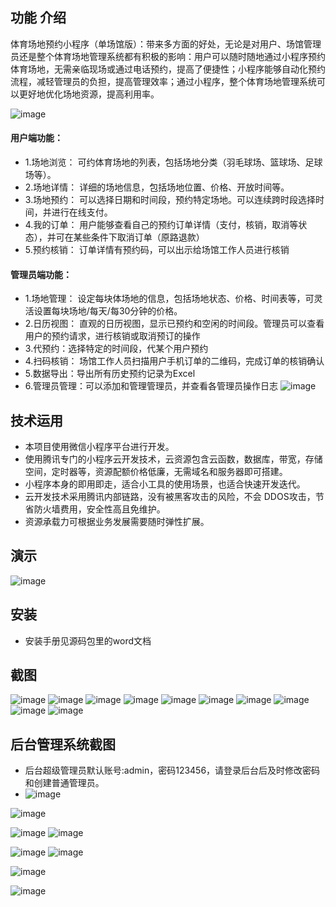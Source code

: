 ## 功能 介绍 

 体育场地预约小程序（单场馆版）：带来多方面的好处，无论是对用户、场馆管理员还是整个体育场地管理系统都有积极的影响：用户可以随时随地通过小程序预约体育场地，无需亲临现场或通过电话预约，提高了便捷性；小程序能够自动化预约流程，减轻管理员的负担，提高管理效率；通过小程序，整个体育场地管理系统可以更好地优化场地资源，提高利用率。

![image](https://github.com/3075426724/SmartSportV/assets/88120656/66588aea-f283-4c7e-a427-507727c9e627)

#### 用户端功能： 
- 1.场地浏览： 可约体育场地的列表，包括场地分类（羽毛球场、篮球场、足球场等）。 
- 2.场地详情： 详细的场地信息，包括场地位置、价格、开放时间等。
- 3.场地预约： 可以选择日期和时间段，预约特定场地。可以连续跨时段选择时间，并进行在线支付。
- 4.我的订单： 用户能够查看自己的预约订单详情（支付，核销，取消等状态），并可在某些条件下取消订单（原路退款）  
- 5.预约核销： 订单详情有预约码，可以出示给场馆工作人员进行核销

#### 管理员端功能： 
- 1.场地管理： 设定每块体场地的信息，包括场地状态、价格、时间表等，可灵活设置每块场地/每天/每30分钟的价格。  
- 2.日历视图： 直观的日历视图，显示已预约和空闲的时间段。管理员可以查看用户的预约请求，进行核销或取消预订的操作
- 3.代预约：选择特定的时间段，代某个用户预约 
- 4.扫码核销： 场馆工作人员扫描用户手机订单的二维码，完成订单的核销确认 
- 5.数据导出：导出所有历史预约记录为Excel 
- 6.管理员管理：可以添加和管理管理员，并查看各管理员操作日志 
![image](https://github.com/3075426724/SmartSportV/assets/88120656/3fd49e2c-edcd-4d77-8379-9d7f2bbcdaaf)

## 技术运用
- 本项目使用微信小程序平台进行开发。
- 使用腾讯专门的小程序云开发技术，云资源包含云函数，数据库，带宽，存储空间，定时器等，资源配额价格低廉，无需域名和服务器即可搭建。
- 小程序本身的即用即走，适合小工具的使用场景，也适合快速开发迭代。
- 云开发技术采用腾讯内部链路，没有被黑客攻击的风险，不会 DDOS攻击，节省防火墙费用，安全性高且免维护。
- 资源承载力可根据业务发展需要随时弹性扩展。  


 


## 演示 
 ![image](https://github.com/3075426724/SmartSportV/assets/88120656/a7ddbfcf-bc20-4c49-9b42-054b0192df58)


## 安装

- 安装手册见源码包里的word文档 

## 截图
![image](https://github.com/3075426724/SmartSportV/assets/88120656/e1136020-83f0-4b07-82d4-4d7cac58d5c3)
![image](https://github.com/3075426724/SmartSportV/assets/88120656/f1cb09b3-0eae-47f6-aeb0-8145dfc0269a)
![image](https://github.com/3075426724/SmartSportV/assets/88120656/56a2ba49-439a-4ea5-b532-92af89d378d2)
![image](https://github.com/3075426724/SmartSportV/assets/88120656/0d105341-e106-411a-b8dd-60f869c16ea8)
![image](https://github.com/3075426724/SmartSportV/assets/88120656/2e166a59-d563-4927-8467-8ea0f307ac5c)
![image](https://github.com/3075426724/SmartSportV/assets/88120656/f477a633-5a82-4130-8fc9-cfe0d13ba0a9)
![image](https://github.com/3075426724/SmartSportV/assets/88120656/977d8960-f9db-4368-9adc-7f563a96fa37)
![image](https://github.com/3075426724/SmartSportV/assets/88120656/f31b036d-acaa-49ba-af2a-234e257d9159)
![image](https://github.com/3075426724/SmartSportV/assets/88120656/bed921c9-c0aa-4b25-9e13-c92b1f867d01)
![image](https://github.com/3075426724/SmartSportV/assets/88120656/a3b96512-b1a2-470c-aa02-c480d53f9898)

 

## 后台管理系统截图 
- 后台超级管理员默认账号:admin，密码123456，请登录后台后及时修改密码和创建普通管理员。
- ![image](https://github.com/3075426724/SmartSportV/assets/88120656/efefebd5-8391-4a04-8b8c-a856c806d261)

![image](https://github.com/3075426724/SmartSportV/assets/88120656/68068313-4d50-4468-a205-7b7a9491dcea)

![image](https://github.com/3075426724/SmartSportV/assets/88120656/5788bb77-15dd-4bf1-b493-e8681f017c5b)
![image](https://github.com/3075426724/SmartSportV/assets/88120656/1d3983ed-5719-4bc3-810b-0aa7844c819f)

![image](https://github.com/3075426724/SmartSportV/assets/88120656/825d8499-75eb-4d43-9018-d2b80de518b7)
![image](https://github.com/3075426724/SmartSportV/assets/88120656/7b532ee5-3f12-46ea-9c9d-3f2fb8aa0b05)

![image](https://github.com/3075426724/SmartSportV/assets/88120656/6f809549-568c-4519-b284-c41f016e96e9)

![image](https://github.com/3075426724/SmartSportV/assets/88120656/bdc467d8-53ab-424f-83cf-4a9185fb5c7a)


